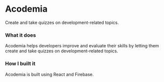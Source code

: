 # Acodemia
Create and take quizzes on development-related topics.

### What it does
Acodemia helps developers improve and evaluate their skills by letting them create and take quizzes on development-related topics.

### How I built it
Acodemia is built using React and Firebase.
